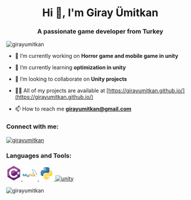 <h1 align="center">Hi 👋, I'm Giray Ümitkan</h1>
<h3 align="center">A passionate game developer from Turkey</h3>

<p align="left"> <img src="https://komarev.com/ghpvc/?username=girayumitkan&label=Profile%20views&color=0e75b6&style=flat" alt="girayumitkan" /> </p>

- 🔭 I’m currently working on **Horror game and mobile game in unity**

- 🌱 I’m currently learning **optimization in unity**

- 👯 I’m looking to collaborate on **Unity projects**

- 👨‍💻 All of my projects are available at [https://girayumitkan.github.io/](https://girayumitkan.github.io/)

- 📫 How to reach me **girayumitkan@gmail.com**

<h3 align="left">Connect with me:</h3>
<p align="left">
<a href="https://linkedin.com/in/girayumitkan" target="blank"><img align="center" src="https://raw.githubusercontent.com/rahuldkjain/github-profile-readme-generator/master/src/images/icons/Social/linked-in-alt.svg" alt="girayumitkan" height="30" width="40" /></a>
</p>

<h3 align="left">Languages and Tools:</h3>
<p align="left"> <a href="https://www.w3schools.com/cs/" target="_blank" rel="noreferrer"> <img src="https://raw.githubusercontent.com/devicons/devicon/master/icons/csharp/csharp-original.svg" alt="csharp" width="40" height="40"/> </a> <a href="https://www.mysql.com/" target="_blank" rel="noreferrer"> <img src="https://raw.githubusercontent.com/devicons/devicon/master/icons/mysql/mysql-original-wordmark.svg" alt="mysql" width="40" height="40"/> </a> <a href="https://www.python.org" target="_blank" rel="noreferrer"> <img src="https://raw.githubusercontent.com/devicons/devicon/master/icons/python/python-original.svg" alt="python" width="40" height="40"/> </a> <a href="https://unity.com/" target="_blank" rel="noreferrer"> <img src="https://www.vectorlogo.zone/logos/unity3d/unity3d-icon.svg" alt="unity" width="40" height="40"/> </a> </p>

<p><img align="center" src="https://github-readme-stats.vercel.app/api/top-langs?username=girayumitkan&show_icons=true&locale=en&layout=compact" alt="girayumitkan" /></p>
